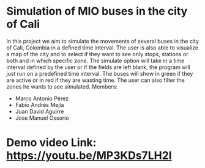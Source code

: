 # Simulation of MIO buses in the city of Cali

In this project we aim to simulate the movements of several buses in the city of Cali, Colombia in a defined time interval. The user is also able to visualize a map of the city and to select if they want to see only stops, stations or both and in which specific zone. The simulate option will take in a time interval defined by the user or if the fields are left blank, the program will just run on a predefined time interval. The buses will show in green if they are active or in red if they are wasting time. The user can also filter the zones he wants to see simulated.
Members:
  * Marco Antonio Pérez
  * Fabio Andrés Mejía
  * Juan David Aguirre
  * Jose Manuel Ossorio
  
  # Demo video Link: https://youtu.be/MP3KDs7LH2I
